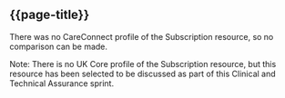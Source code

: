 ## {{page-title}}

There was no CareConnect profile of the Subscription resource, so no comparison can be made.

Note: There is no UK Core profile of the Subscription resource, but this resource has been selected to be discussed as part of this Clinical and Technical Assurance sprint.